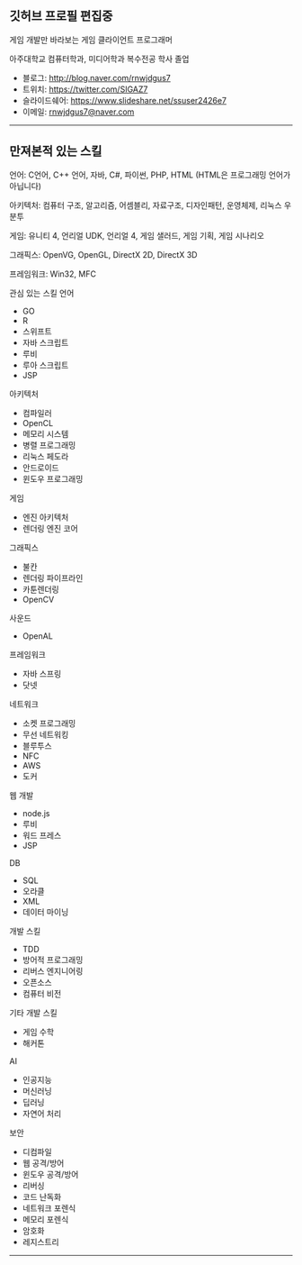 ## 깃허브 프로필 편집중

게임 개발만 바라보는 게임 클라이언트 프로그래머

아주대학교 컴퓨터학과, 미디어학과 복수전공 학사 졸업

- 블로그: http://blog.naver.com/rnwjdgus7
- 트위치: https://twitter.com/SIGAZ7
- 슬라이드쉐어: https://www.slideshare.net/ssuser2426e7
- 이메일: rnwjdgus7@naver.com


---------------------------------------------------
## 만져본적 있는 스킬
언어: C언어, C++ 언어, 자바, C#, 파이썬, PHP, HTML (HTML은 프로그래밍 언어가 아닙니다)

아키텍처: 컴퓨터 구조, 알고리즘, 어셈블리, 자료구조, 디자인패턴, 운영체제, 리눅스 우분투

게임: 유니티 4, 언리얼 UDK, 언리얼 4, 게임 샐러드, 게임 기획, 게임 시나리오

그래픽스: OpenVG, OpenGL, DirectX 2D, DirectX 3D

프레임워크: Win32, MFC

<!-- 네트워크 TCP/IP 이론 -->
<!-- 웹 개발: HTML 5, CSS3 -->
<!-- 개발 스킬: QA -->
<!-- 기타 개발 스킬: 물리학, 미적분학 -->
<!-- 디자인: UX 디자인, MAYA -->


관심 있는 스킬
언어
- GO
- R
- 스위프트
- 자바 스크립트
- 루비
- 루아 스크립트
- JSP

아키텍처
- 컴파일러
- OpenCL
- 메모리 시스템
- 병렬 프로그래밍
- 리눅스 페도라
- 안드로이드
- 윈도우 프로그래밍

게임
- 엔진 아키텍처
- 렌더링 엔진 코어

그래픽스
- 불칸
- 렌더링 파이프라인
- 카툰렌더링
- OpenCV

사운드
- OpenAL

프레임워크
- 자바 스프링
- 닷넷

네트워크
- 소켓 프로그래밍
- 무선 네트워킹
- 블루투스
- NFC
- AWS
- 도커

웹 개발
- node.js
- 루비
- 워드 프레스
- JSP

DB
- SQL
- 오라클
- XML
- 데이터 마이닝

개발 스킬
- TDD
- 방어적 프로그래밍
- 리버스 엔지니어링
- 오픈소스
- 컴퓨터 비전


기타 개발 스킬
- 게임 수학
- 해커톤

AI
- 인공지능
- 머신러닝
- 딥러닝
- 자연어 처리

보안
- 디컴파일
- 웹 공격/방어
- 윈도우 공격/방어
- 리버싱
- 코드 난독화
- 네트워크 포렌식
- 메모리 포렌식
- 암호화
- 레지스트리 



---------------------------------------------------
